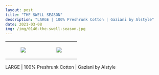 ```yaml
---
layout: post
title: "THE SWELL SEASON"
description: "LARGE | 100% Preshrunk Cotton | Gaziani by Alstyle"
date: 2021-03-08
img: /img/0146-the-swell-season.jpg
---
```




<table style="width:100%;"><tr><td style="vertical-align:top;">
      <figure class="tmblr-full" data-orig-height="2048" data-orig-width="1365" data-orig-src="https://concertshirts.netlify.app/shirts/0146/0146-01.jpg"><img src="https://64.media.tumblr.com/ffa5cc1cdfec7521327fd253360f6d09/009f9e24eec1c9d3-fc/s540x810/f4c8c0afb3854344d6522d3d3ac9ecf92a242d5d.jpg" data-orig-height="2048" data-orig-width="1365" data-orig-src="https://concertshirts.netlify.app/shirts/0146/0146-01.jpg"/></figure></td>
    <td style="vertical-align:top;">
      <figure class="tmblr-full" data-orig-height="2048" data-orig-width="1365" data-orig-src="https://concertshirts.netlify.app/shirts/0146/0146-02.jpg"><img src="https://64.media.tumblr.com/42bd06af45e358fa41be0d41f2c51ddd/009f9e24eec1c9d3-bb/s540x810/170865800559840b2ab24cf976be3a84587541ad.jpg" data-orig-height="2048" data-orig-width="1365" data-orig-src="https://concertshirts.netlify.app/shirts/0146/0146-02.jpg"/></figure></td>
  </tr></table><p>
  LARGE | 100% Preshrunk Cotton | Gaziani by Alstyle
</p>
